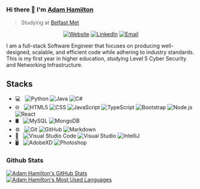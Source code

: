 ### Hi there 👋 I'm [Adam Hamilton](https://www.linkedin.com/in/adam-hamilton-5a650b187/)
> Studying at [Belfast Met](https://www.belfastmet.ac.uk/)

<p align="center">
<a href="https://www.adamhamiltonportfolio.com/"><img alt="Website" src="https://img.shields.io/badge/Website-www.adamhamiltonportfolio.com-blue?style=flat-square&logo=google-chrome"></a>
<a href="https://www.linkedin.com/in/adam-hamilton-5a650b187/"><img alt="LinkedIn" src="https://img.shields.io/badge/LinkedIn-Adam%20Hamilton-blue?style=flat-square&logo=linkedin"></a>
<a href="mailto:adamhamiltonbusiness@outlook.com"><img alt="Email" src="https://img.shields.io/badge/Email-adamhamiltonbusiness@outlook.com-blue?style=flat-square&logo=gmail"></a>
</p>

<div>
 <p>
I am a full-stack Software Engineer that focuses on producing well-designed, scalable, and efficient code while adhering to industry standards. This is my first year in higher education, studying Level 5 Cyber Security and Networking Infrastructure.
</p>
</div>

## Stacks

- 💻 &nbsp;
 ![Python](https://img.shields.io/badge/-Python-333333?style=flat&logo=python)
 ![Java](https://img.shields.io/badge/-Java-333333?style=flat&logo=Java&logoColor=007396)
 ![C#](https://img.shields.io/badge/-C++-333333?style=flat&logo=C%2B%2B&logoColor=00599C)
- 🌐 &nbsp;
 ![HTML5](https://img.shields.io/badge/-HTML5-333333?style=flat&logo=HTML5)
 ![CSS](https://img.shields.io/badge/-CSS-333333?style=flat&logo=CSS3&logoColor=1572B6)
 ![JavaScript](https://img.shields.io/badge/-JavaScript-333333?style=flat&logo=javascript)
 ![TypeScript](https://img.shields.io/badge/-TypeScript-333333?style=flat&logo=typescript)
 ![Bootstrap](https://img.shields.io/badge/-Bootstrap-333333?style=flat&logo=bootstrap&logoColor=563D7C)
 ![Node.js](https://img.shields.io/badge/-Node.js-333333?style=flat&logo=node.js)
 ![React](https://img.shields.io/badge/-React-333333?style=flat&logo=react)
- 🛢 &nbsp;
 ![MySQL](https://img.shields.io/badge/-MySQL-333333?style=flat&logo=mysql)
 ![MongoDB](https://img.shields.io/badge/-MongoDB-333333?style=flat&logo=mongodb)
- ⚙️ &nbsp;
 ![Git](https://img.shields.io/badge/-Git-333333?style=flat&logo=git)
 ![GitHub](https://img.shields.io/badge/-GitHub-333333?style=flat&logo=github)
 ![Markdown](https://img.shields.io/badge/-Markdown-333333?style=flat&logo=markdown)
- 🔧 &nbsp;
 ![Visual Studio Code](https://img.shields.io/badge/-Visual%20Studio%20Code-333333?style=flat&logo=visual-studio-code&logoColor=007ACC)
 ![Visual Studio](https://img.shields.io/badge/-Visual%20Studio-333333?style=flat&logo=visual-studio)
 ![IntelliJ](https://img.shields.io/badge/-IntelliJ-333333?style=flat&logo=intellij-ide&logoColor=2C2255)
- 🖥 &nbsp;
 ![AdobeXD](https://img.shields.io/badge/-AdobeXD-333333?style=flat&logo=adobe-xd)
 ![Photoshop](https://img.shields.io/badge/-Photoshop-333333?style=flat&logo=adobe-photoshop)
 
### Github Stats

[![Adam Hamilton's GitHub Stats](https://github-readme-stats.vercel.app/api?username=A-Hamilton&show_icons=true&count_private=true)](https://github.com/A-Hamilton)
</br>
[![Adam Hamilton's Most Used Languages](https://github-readme-stats.vercel.app/api/top-langs/?username=A-Hamilton&show_icons=true&count_private=true)](https://github.com/A-Hamilton)

